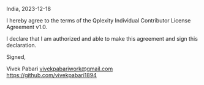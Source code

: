 India, 2023-12-18

I hereby agree to the terms of the Qplexity Individual Contributor License
Agreement v1.0.

I declare that I am authorized and able to make this agreement and sign this
declaration.

Signed,

Vivek Pabari vivekpabariwork@gmail.com https://github.com/vivekpabari1894
